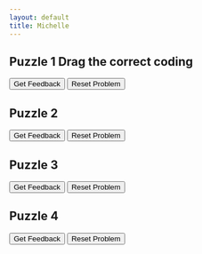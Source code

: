```yaml
---
layout: default
title: Michelle
---
```

## Puzzle 1 Drag the correct coding
<div id="parsons1-sortableTrash" class="sortable-code"></div> 
<div id="parsons1-sortable" class="sortable-code"></div> 
<div style="clear:both;"></div> 
<p> 
    <input id="parsons1-feedbackLink" value="Get Feedback" type="button" /> 
    <input id="parsons1-newInstanceLink" value="Reset Problem" type="button" /> 
</p> 
<script type="text/javascript"> 
(function(){
  var initial = "print (&quot;Hello world!&quot;)\n" +
    "print &quot;Hello world!&quot; #distractor\n" +
    "print (Hello world!) #distractor";
  var parsonsPuzzle = new ParsonsWidget({
    "sortableId": "parsons1-sortable",
    "max_wrong_lines": 10,
    "grader": ParsonsWidget._graders.LineBasedGrader,
    "exec_limit": 2500,
    "can_indent": true,
    "x_indent": 50,
    "lang": "en",
    "show_feedback": true,
    "trashId": "parsons1-sortableTrash"
  });
  parsonsPuzzle.init(initial);
  parsonsPuzzle.shuffleLines();
  $("#parsons1-newInstanceLink").click(function(event){ 
      event.preventDefault(); 
      parsonsPuzzle.shuffleLines(); 
  }); 
  $("#parsons1-feedbackLink").click(function(event){ 
      event.preventDefault(); 
      parsonsPuzzle.getFeedback(); 
  }); 
})(); 
</script>



## Puzzle 2

<div id="parsons2-sortableTrash" class="sortable-code"></div> 
<div id="parsons2-sortable" class="sortable-code"></div> 
<div style="clear:both;"></div> 
<p> 
    <input id="parsons2-feedbackLink" value="Get Feedback" type="button" /> 
    <input id="parsons2-newInstanceLink" value="Reset Problem" type="button" /> 
</p> 
<script type="text/javascript"> 
(function(){
  var initial = "answer = input(&quot;What has hands but can’t clap? &quot;)\n" +
    "print(&quot;Interesting answer: &quot; + answer)\n" +
    "print(&quot;The real answer is: A clock!&quot;)\n" +
    "answer = input(What has hands but can’t clap? ) #distractor\n" +
    "print&quot;Interesting answer: &quot; + answer #distractor\n" +
    "print(&quot;The real answer is: A clock!) #distractor";
  var parsonsPuzzle = new ParsonsWidget({
    "sortableId": "parsons2-sortable",
    "max_wrong_lines": 10,
    "grader": ParsonsWidget._graders.LineBasedGrader,
    "exec_limit": 2500,
    "can_indent": true,
    "x_indent": 50,
    "lang": "en",
    "show_feedback": true,
    "trashId": "parsons2-sortableTrash"
  });
  parsonsPuzzle.init(initial);
  parsonsPuzzle.shuffleLines();
  $("#parsons2-newInstanceLink").click(function(event){ 
      event.preventDefault(); 
      parsonsPuzzle.shuffleLines(); 
  }); 
  $("#parsons2-feedbackLink").click(function(event){ 
      event.preventDefault(); 
      parsonsPuzzle.getFeedback(); 
  }); 
})(); 
</script>

## Puzzle 3
<div id="parsons3-sortableTrash" class="sortable-code"></div> 
<div id="parsons3-sortable" class="sortable-code"></div> 
<div style="clear:both;"></div> 
<p> 
    <input id="parsons3-feedbackLink" value="Get Feedback" type="button" /> 
    <input id="parsons3-newInstanceLink" value="Reset Problem" type="button" /> 
</p> 
<script type="text/javascript"> 
(function(){
  var initial = "eye_colour = input(&quot;What colour are your eyes? &quot;)\n" +
    "print(eye_colour)\n" +
    "eye_colour = input(What colour are your eyes? ) #distractor\n" +
    "eye_colour = input&quot;What colour are your eyes? &quot; #distractor\n" +
    "print eye_colour #distractor";
  var parsonsPuzzle = new ParsonsWidget({
    "sortableId": "parsons3-sortable",
    "max_wrong_lines": 10,
    "grader": ParsonsWidget._graders.LineBasedGrader,
    "exec_limit": 2500,
    "can_indent": true,
    "x_indent": 50,
    "lang": "en",
    "show_feedback": true,
    "trashId": "parsons3-sortableTrash"
  });
  parsonsPuzzle.init(initial);
  parsonsPuzzle.shuffleLines();
  $("#parsons3-newInstanceLink").click(function(event){ 
      event.preventDefault(); 
      parsonsPuzzle.shuffleLines(); 
  }); 
  $("#parsons3-feedbackLink").click(function(event){ 
      event.preventDefault(); 
      parsonsPuzzle.getFeedback(); 
  }); 
})(); 
</script>

## Puzzle 4

<div id="parsons4-sortableTrash" class="sortable-code"></div> 
<div id="parsons4-sortable" class="sortable-code"></div> 
<div style="clear:both;"></div> 
<p> 
    <input id="parsons4-feedbackLink" value="Get Feedback" type="button" /> 
    <input id="parsons4-newInstanceLink" value="Reset Problem" type="button" /> 
</p> 
<script type="text/javascript"> 
(function(){
  var initial = "total_pets=0\n" +
    "dogs = 1\n" +
    "cats = 4\n" +
    "total_pets = dogs + cats\n" +
    "print (&quot;Total number of pets is:&quot;,total_pets)";
  var parsonsPuzzle = new ParsonsWidget({
    "sortableId": "parsons4-sortable",
    "max_wrong_lines": 10,
    "grader": ParsonsWidget._graders.LineBasedGrader,
    "exec_limit": 2500,
    "can_indent": true,
    "x_indent": 50,
    "lang": "en",
    "show_feedback": true,
    "trashId": "parsons4-sortableTrash"
  });
  parsonsPuzzle.init(initial);
  parsonsPuzzle.shuffleLines();
  $("#parsons4-newInstanceLink").click(function(event){ 
      event.preventDefault(); 
      parsonsPuzzle.shuffleLines(); 
  }); 
  $("#parsons4-feedbackLink").click(function(event){ 
      event.preventDefault(); 
      parsonsPuzzle.getFeedback(); 
  }); 
})(); 
</script>






